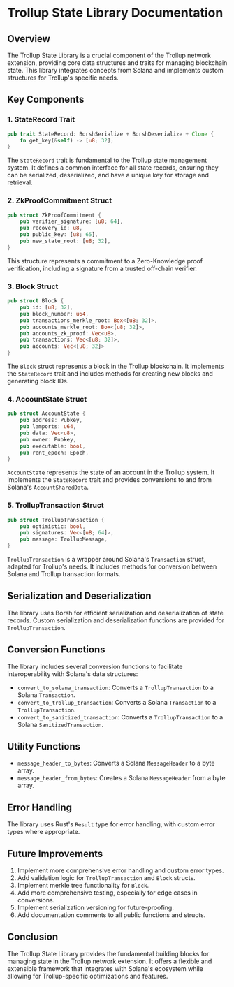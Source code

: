 # Trollup State Library Documentation

## Overview

The Trollup State Library is a crucial component of the Trollup network extension, providing core data structures and traits for managing blockchain state. This library integrates concepts from Solana and implements custom structures for Trollup's specific needs.

## Key Components

### 1. StateRecord Trait

```rust
pub trait StateRecord: BorshSerialize + BorshDeserialize + Clone {
    fn get_key(&self) -> [u8; 32];
}
```

The `StateRecord` trait is fundamental to the Trollup state management system. It defines a common interface for all state records, ensuring they can be serialized, deserialized, and have a unique key for storage and retrieval.

### 2. ZkProofCommitment Struct

```rust
pub struct ZkProofCommitment {
    pub verifier_signature: [u8; 64],
    pub recovery_id: u8,
    pub public_key: [u8; 65],
    pub new_state_root: [u8; 32],
}
```

This structure represents a commitment to a Zero-Knowledge proof verification, including a signature from a trusted off-chain verifier.

### 3. Block Struct

```rust
pub struct Block {
    pub id: [u8; 32],
    pub block_number: u64,
    pub transactions_merkle_root: Box<[u8; 32]>,
    pub accounts_merkle_root: Box<[u8; 32]>,
    pub accounts_zk_proof: Vec<u8>,
    pub transactions: Vec<[u8; 32]>,
    pub accounts: Vec<[u8; 32]>
}
```

The `Block` struct represents a block in the Trollup blockchain. It implements the `StateRecord` trait and includes methods for creating new blocks and generating block IDs.

### 4. AccountState Struct

```rust
pub struct AccountState {
    pub address: Pubkey,
    pub lamports: u64,
    pub data: Vec<u8>,
    pub owner: Pubkey,
    pub executable: bool,
    pub rent_epoch: Epoch,
}
```

`AccountState` represents the state of an account in the Trollup system. It implements the `StateRecord` trait and provides conversions to and from Solana's `AccountSharedData`.

### 5. TrollupTransaction Struct

```rust
pub struct TrollupTransaction {
    pub optimistic: bool,
    pub signatures: Vec<[u8; 64]>,
    pub message: TrollupMessage,
}
```

`TrollupTransaction` is a wrapper around Solana's `Transaction` struct, adapted for Trollup's needs. It includes methods for conversion between Solana and Trollup transaction formats.

## Serialization and Deserialization

The library uses Borsh for efficient serialization and deserialization of state records. Custom serialization and deserialization functions are provided for `TrollupTransaction`.

## Conversion Functions

The library includes several conversion functions to facilitate interoperability with Solana's data structures:

- `convert_to_solana_transaction`: Converts a `TrollupTransaction` to a Solana `Transaction`.
- `convert_to_trollup_transaction`: Converts a Solana `Transaction` to a `TrollupTransaction`.
- `convert_to_sanitized_transaction`: Converts a `TrollupTransaction` to a Solana `SanitizedTransaction`.

## Utility Functions

- `message_header_to_bytes`: Converts a Solana `MessageHeader` to a byte array.
- `message_header_from_bytes`: Creates a Solana `MessageHeader` from a byte array.

## Error Handling

The library uses Rust's `Result` type for error handling, with custom error types where appropriate.

## Future Improvements

1. Implement more comprehensive error handling and custom error types.
2. Add validation logic for `TrollupTransaction` and `Block` structs.
3. Implement merkle tree functionality for `Block`.
4. Add more comprehensive testing, especially for edge cases in conversions.
5. Implement serialization versioning for future-proofing.
6. Add documentation comments to all public functions and structs.

## Conclusion

The Trollup State Library provides the fundamental building blocks for managing state in the Trollup network extension. It offers a flexible and extensible framework that integrates with Solana's ecosystem while allowing for Trollup-specific optimizations and features.